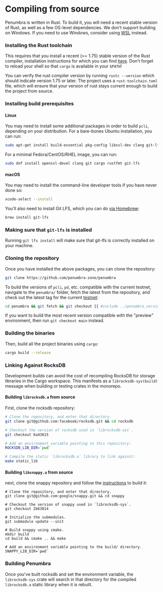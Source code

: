 # Compiling from source

Penumbra is written in Rust. To build it, you will need a recent
stable version of Rust, as well as a few OS-level dependencies.
We don't support building on Windows. If you need to use Windows,
consider using [WSL] instead.

### Installing the Rust toolchain

This requires that you install a recent (>= 1.75) stable version
of the Rust compiler, installation instructions for which you can find
[here](https://www.rust-lang.org/learn/get-started). Don't forget to reload your shell so that
`cargo` is available in your `$PATH`!

You can verify the rust compiler version by running `rustc --version` which should indicate version 1.75 or later.
The project uses a `rust-toolchain.toml` file, which will ensure that your version of rust stays current enough
to build the project from source.

### Installing build prerequisites

#### Linux

You may need to install some additional packages in order to build `pcli`,
depending on your distribution. For a bare-bones Ubuntu installation, you can
run:

```bash
sudo apt-get install build-essential pkg-config libssl-dev clang git-lfs
```

For a minimal Fedora/CentOS/RHEL image, you can run:

```bash
sudo dnf install openssl-devel clang git cargo rustfmt git-lfs
```

#### macOS

You may need to install the command-line developer tools if you have never done
so:
```bash
xcode-select --install
```

You'll also need to install Git LFS, which you can do [via Homebrew](https://docs.github.com/en/repositories/working-with-files/managing-large-files/installing-git-large-file-storage?platform=mac):

```bash
brew install git-lfs
```

### Making sure that `git-lfs` is installed

Running `git lfs install` will make sure that git-lfs is correctly installed on your machine.

### Cloning the repository

Once you have installed the above packages, you can clone the repository:

```bash
git clone https://github.com/penumbra-zone/penumbra
```

To build the versions of `pcli`, `pd`, etc. compatible with the current testnet,
navigate to the `penumbra/` folder, fetch the latest from the repository, and check out the
latest tag for the current
[testnet](https://github.com/penumbra-zone/penumbra/releases):

```bash
cd penumbra && git fetch && git checkout {{ #include ../penumbra_version.md }}
```

If you want to build the most recent version compatible with the "preview" environment,
then run `git checkout main` instead.

### Building the binaries

Then, build all the project binaries using `cargo`:

```bash
cargo build --release
```

### Linking Against RocksDB

Development builds can avoid the cost of recompiling RocksDB for storage libraries in the Cargo
workspace. This manifests as a `librocksdb-sys(build)` message when building or testing crates
in the monorepo.

#### Building `librocksdb.a` from source

First, clone the rocksdb repository:

```sh
# Clone the repository, and enter that directory.
git clone git@github.com:facebook/rocksdb.git && cd rocksdb

# Checkout the version of rocksdb used in `librocksdb-sys`.
git checkout 6a43615

# Add an environment variable pointing to this repository:
ROCKSDB_LIB_DIR=`pwd`

# Compile the static `librocksdb.a` library to link against:
make static_lib
```

#### Building `libsnappy.a` from source

next, clone the snappy repository and follow the
[instructions][snappy-build] to build it:

```
# Clone the repository, and enter that directory.
git clone git@github.com:google/snappy.git && cd snappy

# Checkout the version of snappy used in `librocksdb-sys`.
git checkout 2b63814

# Initialize the submodules.
git submodule update --init

# Build snappy using cmake.
mkdir build
cd build && cmake .. && make

# Add an environment variable pointing to the build/ directory.
SNAPPY_LIB_DIR=`pwd`
```

### Building Penumbra

Once you've built rocksdb and set the environment variable, the `librocksdb-sys` crate will search
in that directory for the compiled `librocksdb.a` static library when it is rebuilt.

[snappy-build]: https://github.com/google/snappy?tab=readme-ov-file#building
[protoc-install]: https://grpc.io/docs/protoc-installation/
[WSL]: https://learn.microsoft.com/en-us/windows/wsl/install
